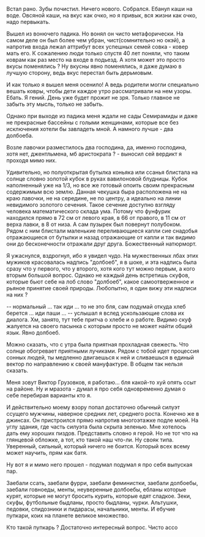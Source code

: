 Встал рано. Зубы почистил. Ничего нового. Собрался. Ебанул каши на воде. Овсяной каши, на вкус как очко, но я привык, вся жизни как очко, надо первыкать.

Вышел из вонючего падика. Но вонял он чисто метафорически. На самом деле он был более чем убран, чист(сомнительно но окэй), а напротив входа лежал аттрибут всех успешных семей совка - ковер мать его. К сожалению люди только спустя 40 лет поняли, что таким коврам как раз место на входе в подьезд. А хотя может это просто вкусы поменялись ? Ну вкусны явно поменялись, я даже думаю в лучшую сторону, ведь вкус перестал быть дерьмовым. 

И как только я вышел меня осенило! А ведь родители могли специально вешать ковры, чтобы дети каждое утро рассматривали на нем узоры. Ебать. Я гений. День уже будет прожит не зря. Только главное не забыть эту мысль, только не забыть.

Однако при выходе из падика меня ждали не  сады Семирамиды и даже не прекрасные бассейны с голыми женщинами, которые все без исключения хотели бы  завладеть мной. А намного лучше - два долбоеба. 

Возле лавочки разместилось два господина, да, именно господина, хотя нет, джентльмена, мб аристократа ? - выносил сей вердикт я проходя мимо них. 

Удивительно, но полуоткрытая бутылка коньяка или ссанья блистала на солнце словно золотой кубок в руках вавилоновой блудницы. Кубок наполненный уже на 1/3, но все же готовый опоить своим прекрасным содержимым всю землю. Данная чекушка быра расположена не на краю лавочки, не на середине, не по центру, а идеально на линии невидимого золотого сечения. Такое сечение доступно взгляду человека математического склада ума. Потому что фунфурик находился прямо в 72 см от левого края, в 66 от правого, в 11 см от верха лавки, в 8 от низа. А сам пузырек был повернут полубоком. Рядом с ним блистали маленькие переливающиеся капли сие снадобья отражающиеся от бутылки и назад отражающие от капли и так видимо они до бесконечности отражали друг друга. Божественный натюрморт. 

Я ужаснулся, вздрогнул, ибо я увидел чудо. На мужественных лбах этих мужиков красовалась надпись "долбоеб", я в шоке, и эта надпись была сразу что у первого, что у второго, хотя кого тут можно первым, а кого вторым большой вопрос. Однако не каждый день встретишь скуфов, которые бьют себе на лоб слово "долбоеб", какое самоотверженное и рьяное принятие своей природы. Любопытно, я один вижу эти надписи на них ? 

-- нормальный ... так иди ... то не это бля, сам подумай откуда хлеб берется ... иди паши ... -- услышал я вслед ускользающие слова их диалога. Хм, занято, тут тебе притча о хлебе и о работе. Видимо скуф жалуется на своего пасынка с которым просто не может найти общий язык. Явно долбоеб. 

Можно сказать, что с утра была приятная прохладная свежесть. Что солнце обогревает приятными лучиками. Рядом с тобой идет процессия сонных людей, ты медленно двигаешься к ней и сливаешься в единый вектор по направлению к своей мануфактуре. В общем так нельзя сказать. 

Меня зовут Виктор Грузовков, я работаю... бля какой-то хуй опять ссыт на районе. Ну и мразота - думал я про себя одновременно думая о себе перебирая варианты кто я. 

И действительно моему взору попал достаточно обычный силуэт ссущего мужчины, наверное средних лет, среднего роста. Конечно же в джинсах. Он пристроился прямо напротив многоэтажке подле моей. На углу здания, где часть силуэта была скрыта зеленью. Мне хотелось дать ему хороших пиздов. Представить словно я герой. Но не тот что на глянцевой обложке, а тот, кто такой наш что-ли. Ну свояк типа. Уверенный, сильный, который ничего не боится. Который всех всему может научить, прям как батя. 

Ну вот я и мимо него прошел - подумал подумал я про себя выпуская пар. 

Заебали ссать, заебали фурри, заебали феминистки, заебали долбоебы, заебали говноеды, менты, неуверенные долбоебы, ебланы которые курят, которые не могут бросить курить, которые едят сладкое. Зеки, скуфы, футбольные быдланы, просто быдланы, чурки. Альтушки, педовки, спидозники и пидарасы, начальники, менты. И ебучие пупкари, коих на планете великое множество. 

Кто такой пупкарь ? Достаточно интересный вопрос. Чисто ассо




